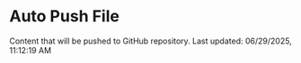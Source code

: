 # Auto Push File

Content that will be pushed to GitHub repository.
Last updated: 06/29/2025, 11:12:19 AM